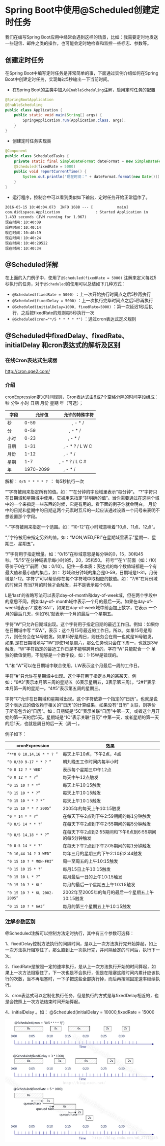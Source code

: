 

# Spring Boot中使用@Scheduled创建定时任务

我们在编写Spring Boot应用中经常会遇到这样的场景，比如：我需要定时地发送一些短信、邮件之类的操作，也可能会定时地检查和监控一些标志、参数等。

## 创建定时任务

在Spring Boot中编写定时任务是非常简单的事，下面通过实例介绍如何在Spring Boot中创建定时任务，实现每过5秒输出一下当前时间。

- 在Spring Boot的主类中加入`@EnableScheduling`注解，启用定时任务的配置

```java
@SpringBootApplication
@EnableScheduling
public class Application {
    public static void main(String[] args) {
        SpringApplication.run(Application.class, args);
    }
}
```

- 创建定时任务实现类

```java
@Component
public class ScheduledTasks {
    private static final SimpleDateFormat dateFormat = new SimpleDateFormat("HH:mm:ss");
    @Scheduled(fixedRate = 5000)
    public void reportCurrentTime() {
        System.out.println("现在时间：" + dateFormat.format(new Date()));
    }
}
```



- 运行程序，控制台中可以看到类似如下输出，定时任务开始正常运作了。

```
2016-05-15 10:40:04.073  INFO 1688 --- [           main] com.didispace.Application                : Started Application in 1.433 seconds (JVM running for 1.967)
现在时间：10:40:09
现在时间：10:40:14
现在时间：10:40:19
现在时间：10:40:24
现在时间：10:40:29522
现在时间：10:40:34
```

## @Scheduled详解

在上面的入门例子中，使用了`@Scheduled(fixedRate = 5000)` 注解来定义每过5秒执行的任务，对于`@Scheduled`的使用可以总结如下几种方式：

- `@Scheduled(fixedRate = 5000)` ：上一次开始执行时间点之后5秒再执行
- `@Scheduled(fixedDelay = 5000)` ：上一次执行完毕时间点之后5秒再执行
- `@Scheduled(initialDelay=1000, fixedRate=5000)` ：第一次延迟1秒后执行，之后按fixedRate的规则每5秒执行一次
- `@Scheduled(cron="*/5 * * * * *")` ：通过cron表达式定义规则

## @Scheduled中fixedDelay、fixedRate、initialDelay 和cron表达式的解析及区别

### 在线Cron表达式生成器

http://cron.qqe2.com/

### 介绍

cronExpression定义时间规则，Cron表达式由6或7个空格分隔的时间字段组成：秒 分钟 小时 日期 月份 星期 年（可选）；

|字段　|　允许值　|　允许的特殊字符|
|---|---|---|
|秒 　| 0-59 　|　　　, - * /|
|分 　| 0-59　　|　　 , - * /|
|小时| 0-23 　　|　　, - * /|
|日期 |1-31 　　　|　, - * ? / L W C|
|月份 |1-12 　　　|　, - * /|
|星期| 1-7 　　　　| , - * ? / L C #|
|年 |1970-2099 　|　, - * /|

解析：
`0/5 * * * * ? `： 每5秒执行一次

“”字符被用来指定所有的值。如：""在分钟的字段域里表示“每分钟”。
“?”字符只在日期域和星期域中使用。它被用来指定“非明确的值”。当你需要通过在这两个域中的一个来指定一些东西的时候，它是有用的。看下面的例子你就会明白。
月份中的日期和星期中的日期这两个元素时互斥的一起应该通过设置一个问号来表明不想设置那个字段。

“-”字符被用来指定一个范围。如：“10-12”在小时域意味着“10点、11点、12点”。

“,”字符被用来指定另外的值。如：“MON,WED,FRI”在星期域里表示”星期一、星期三、星期五”。

“/”字符用于指定增量。如：“0/15”在秒域意思是每分钟的0，15，30和45秒。“5/15”在分钟域表示每小时的5，20，35和50。 符号“”在“/”前面（如：/10）等价于0在“/”前面（如：0/10）。记住一条本质：表达式的每个数值域都是一个有最大值和最小值的集合，如： 秒域和分钟域的集合是0-59，日期域是1-31，月份域是1-12。字符“/”可以帮助你在每个字符域中取相应的数值。如：“7/6”在月份域的时候只 有当7月的时候才会触发，并不是表示每个6月。

L是‘last’的省略写法可以表示day-of-month和day-of-week域，但在两个字段中的意思不同，例如day-of- month域中表示一个月的最后一天。如果在day-of-week域表示‘7’或者‘SAT’，如果在day-of-week域中前面加上数字，它表示 一个月的最后几天，例如‘6L’就表示一个月的最后一个星期五。

字符“W”只允许日期域出现。这个字符用于指定日期的最近工作日。例如：如果你在日期域中写 “15W”，表示：这个月15号最近的工作日。所以，如果15号是周六，则任务会在14号触发。如果15好是周日，则任务会在周一也就是16号触发。如果 是在日期域填写“1W”即使1号是周六，那么任务也只会在下周一，也就是3号触发，“W”字符指定的最近工作日是不能够跨月份的。字符“W”只能配合一个 单独的数值使用，不能够是一个数字段，如：1-15W是错误的。

“L”和“W”可以在日期域中联合使用，LW表示这个月最后一周的工作日。

字符“#”只允许在星期域中出现。这个字符用于指定本月的某某天。例如：“6#3”表示本月第三周的星期五（6表示星期五，3表示第三周）。“2#1”表示本月第一周的星期一。“4#5”表示第五周的星期三。

字符“C”允许在日期域和星期域出现。这个字符依靠一个指定的“日历”。也就是说这个表达式的值依赖于相关的“日历”的计算结果，如果没有“日历” 关联，则等价于所有包含的“日历”。如：日期域是“5C”表示关联“日历”中第一天，或者这个月开始的第一天的后5天。星期域是“1C”表示关联“日历” 中第一天，或者星期的第一天的后1天，也就是周日的后一天（周一）。

例子如下：

| cronExpression | 效果 |
| ---- | ---- |
| `“**0 0 10,14,16 * * ? ”`|每天上午10点，下午2点，4点|
| `“0 0/30 9-17 * * ? ”`|朝九晚五工作时间内每半小时|
| `“0 0 12 ? * WED” `|表示每个星期三中午12点|
| `“0 0 12 * * ?” `|每天中午12点触发|
| `“0 15 10 ? * *”` |每天上午10:15触发|
| `“0 15 10 * * ?”` |每天上午10:15触发|
| `“0 15 10 * * ? *”` |每天上午10:15触发|
| `“0 15 10 * * ? 2005”` |2005年的每天上午10:15触发|
| `“0 * 14 * * ?” `|在每天下午2点到下午2:59期间的每1分钟触发|
| `“0 0/5 14 * * ?”` |在每天下午2点到下午2:55期间的每5分钟触发|
| `“0 0/5 14,18 * * ?”`| 在每天下午2点到2:55期间和下午6点到6:55期间的每5分钟触发|
| `“0 0-5 14 * * ?” `|在每天下午2点到下午2:05期间的每1分钟触发|
| `“0 10,44 14 ? 3 WED”`| 每年三月的星期三的下午2:10和2:44触发|
| `“0 15 10 ? * MON-FRI” `|周一至周五的上午10:15触发|
| `“0 15 10 15 * ?” `|每月15日上午10:15触发|
| `“0 15 10 L * ?” `|每月最后一日的上午10:15触发|
| `“0 15 10 ? * 6L”` |每月的最后一个星期五上午10:15触发|
| `“0 15 10 ? * 6L 2002-2005”` | 2002年至2005年的每月的最后一个星期五上午10:15触发|
| `“0 15 10 ? * 6#3”` | 每月的第三个星期五上午10:15触发|

### 注解参数区别

@Scheduled注解可以控制方法定时执行，其中有三个参数可选择：

1、fixedDelay控制方法执行的间隔时间，是以上一次方法执行完开始算起，如上一次方法执行阻塞住了，那么直到上一次执行完，并间隔给定的时间后，执行下一次。

2、fixedRate是按照一定的速率执行，是从上一次方法执行开始的时间算起，如果上一次方法阻塞住了，下一次也是不会执行，但是在阻塞这段时间内累计应该执行的次数，当不再阻塞时，一下子把这些全部执行掉，而后再按照固定速率继续执行。

3、cron表达式可以定制化执行任务，但是执行的方式是与fixedDelay相近的，也是会按照上一次方法结束时间开始算起。

4、initialDelay 。如： @Scheduled(initialDelay = 10000,fixedRate = 15000

![img](assets/20180104144222158.png)